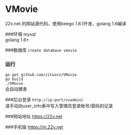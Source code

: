 # VMovie
22v.net 的网站源代码，使用beego 1.6.1开发，golang 1.6编译 

###环境
mysql  
golang 1.6+ 

###数据库
`create database vmovie`

### 运行
`go get github.com/zituocn/VMovie`  
`go build`  
`./VMovie`  
会自动建表

###后台登录
`http://ip:port/vvadmin/`  
请手动向user_info表中写入管理员登录帐号/密码的记录


###网站地址
https://22v.net

###手机版
https://m.22v.net